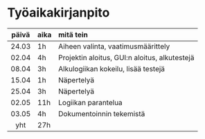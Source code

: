 # Työaikakirjanpito

| päivä | aika | mitä tein  |
| :----:|:-----| :-----|
| 24.03 | 1h   | Aiheen valinta, vaatimusmäärittely |
| 02.04 | 4h   | Projektin aloitus, GUI:n aloitus, alkutestejä |
| 08.04 | 3h   | Alkulogiikan kokeilu, lisää testejä |
| 15.04 | 1h   | Näpertelyä |
| 25.04 | 3h   | Näpertelyä |
| 02.05 | 11h   | Logiikan parantelua|
| 03.05 | 4h   | Dokumentoinnin tekemistä |
| yht | 27h   |  |

